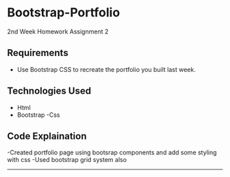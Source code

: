 # Bootstrap-Portfolio
2nd Week Homework Assignment 2

## Requirements

- Use Bootstrap CSS to recreate the portfolio you built last week. 


## Technologies Used

- Html
- Bootstrap
-Css

## Code Explaination
-Created portfolio page using bootsrap components and add some styling with css
-Used bootstrap grid system also 

-------------

